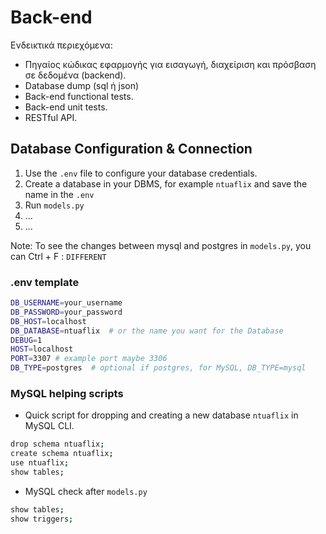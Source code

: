 # Back-end

Ενδεικτικά περιεχόμενα:

- Πηγαίος κώδικας εφαρμογής για εισαγωγή, διαχείριση και
  πρόσβαση σε δεδομένα (backend).
- Database dump (sql ή json)
- Back-end functional tests.
- Back-end unit tests.
- RESTful API.

## Database Configuration & Connection

1. Use the `.env` file to configure your database credentials. 
2. Create a database in your DBMS, for example `ntuaflix` and save the name in the `.env`
3. Run `models.py`
4. ...
5. ...

Note: To see the changes between mysql and postgres in `models.py`, you can Ctrl + F : `DIFFERENT` 

### .env template 
```bash
DB_USERNAME=your_username
DB_PASSWORD=your_password
DB_HOST=localhost
DB_DATABASE=ntuaflix  # or the name you want for the Database
DEBUG=1
HOST=localhost
PORT=3307 # example port maybe 3306
DB_TYPE=postgres  # optional if postgres, for MySQL, DB_TYPE=mysql
```

### MySQL helping scripts 

- Quick script for dropping and creating a new database `ntuaflix` in MySQL CLI.
```bash
drop schema ntuaflix;
create schema ntuaflix;
use ntuaflix;
show tables;
```

- MySQL check after `models.py`
```bash
show tables;
show triggers;
```

